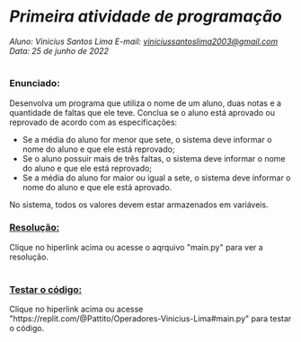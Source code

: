 # ***Primeira atividade de programação***
_Aluno: Vinícius Santos Lima  E-mail: viniciussantoslima2003@gmail.com<br>Data: 25 de junho de 2022_
#  

### Enunciado: 
Desenvolva um programa que utiliza o nome de um aluno, duas notas e a quantidade de faltas que ele teve. Conclua se o aluno está aprovado ou reprovado de acordo com as especificações:

- Se a média do aluno for menor que sete, o sistema deve informar o nome do aluno e que ele está reprovado;
- Se o aluno possuir mais de três faltas, o sistema deve informar o nome do aluno e que ele está reprovado;
- Se a média do aluno for maior ou igual a sete, o sistema deve informar o nome do aluno e que ele está aprovado.

No sistema, todos os valores devem estar armazenados em variáveis.

<h3><a href="https://github.com/p4tit0/Atividades-Softex-Recife-/blob/main/Lógica%20de%20Programação%20e%20Orientação%20a%20Objetos/Algoritmo%20e%20Estrutura%20de%20Dados/Atividade%2002/main.c">Resolução:</a></h3>
Clique no hiperlink acima ou acesse o aqrquivo "main.py" para ver a resolução.<br>
<br>
<h3><a href="https://replit.com/@Pattito/Operadores-Vinicius-Lima#main.py">Testar o código:</a></h3>
Clique no hiperlink acima ou acesse "https://replit.com/@Pattito/Operadores-Vinicius-Lima#main.py" para testar o código.
<br>

